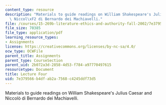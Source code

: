 ```yaml
---
content_type: resource
description: "Materials to guide readings on William Shakespeare's Julius Caesar and\
  \ Niccol\xF2 di Bernardo dei Machiavelli."
file: /courses/15-269b-literature-ethics-and-authority-fall-2002/7e379566b4dfab2a7568c4245ddf73d5_lecture4.pdf
file_size: 70385
file_type: application/pdf
learning_resource_types:
- Assignments
license: https://creativecommons.org/licenses/by-nc-sa/4.0/
ocw_type: OCWFile
parent_title: Assignments
parent_type: CourseSection
parent_uid: 2b072a3d-2858-4d53-f784-a97770497615
resourcetype: Document
title: Lecture Four
uid: 7e379566-b4df-ab2a-7568-c4245ddf73d5
---
```

Materials to guide readings on William Shakespeare's Julius Caesar and Niccolò di Bernardo dei Machiavelli.